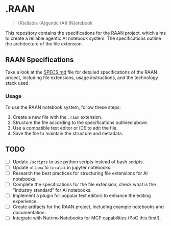 # .RAAN

> (R)eliable (A)gentic (A)I (N)otebook

This repository contains the specifications for the RAAN project, which aims to create a reliable agentic AI notebook system. The specifications outline the architecture of the file extension.

## RAAN Specifications

Take a look at the [SPECS.md](SPECS.md) file for detailed specifications of the RAAN project, including file extensions, usage instructions, and the technology stack used.

### Usage

To use the RAAN notebook system, follow these steps:

1. Create a new file with the `.raan` extension.
2. Structure the file according to the specifications outlined above.
3. Use a compatible text editor or IDE to edit the file.
4. Save the file to maintain the structure and metadata.

## TODO

- [ ] Update `/scripts` to use python scripts instead of bash scripts.
- [ ] Update `ollama` to `localai` in jupyter notebooks.
- [ ] Research the best practices for structuring file extensions for AI notebooks.
- [ ] Complete the specifications for the file extension, check what is the "industry standard" for AI notebooks.
- [ ] Implement a plugin for popular text editors to enhance the editing experience.
- [ ] Create artifacts for the RAAN project, including example notebooks and documentation.
- [ ] Integrate with Nutrino Notebooks for MCP capabilities (PoC this first!).